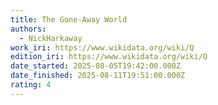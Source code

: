 ```yaml
---
title: The Gone-Away World
authors:
  - NickHarkaway
work_iri: https://www.wikidata.org/wiki/Q
edition_iri: https://www.wikidata.org/wiki/Q
date_started: 2025-08-05T19:42:00.000Z
date_finished: 2025-08-11T19:51:00.000Z
rating: 4
---
```

